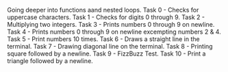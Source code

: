 Going deeper into functions aand nested loops.
Task 0 - Checks for uppercase characters.
Task 1 - Checks for digits 0 through 9.
Task 2 - Multiplying two integers.
Task 3 - Prints numbers 0 through 9 on newline.
Task 4 - Prints numbers 0 through 9 on newline excempting numbers 2 & 4.
Task 5 - Print numbers 10 times.
Task 6 - Draws a straight line in the terminal.
Task 7 - Drawing diagonal line on the terminal.
Task 8 - Printing square followed by a newline.
Task 9 - FizzBuzz Test.
Task 10 - Print a triangle followed by a newline.
